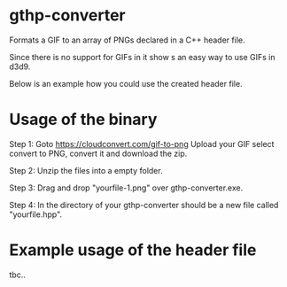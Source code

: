 # gthp-converter

Formats a GIF to an array of PNGs declared in a C++ header file. 

Since there is no support for GIFs in it show s an easy way to use GIFs in d3d9.

Below is an example how you could use the created header file.


# Usage of the binary

Step 1: Goto https://cloudconvert.com/gif-to-png Upload your GIF select convert to PNG, convert it and download the zip.

Step 2: Unzip the files into a empty folder.

Step 3: Drag and drop "yourfile-1.png" over gthp-converter.exe.

Step 4: In the directory of your gthp-converter should be a new file called "yourfile.hpp".


# Example usage of the header file

tbc..
